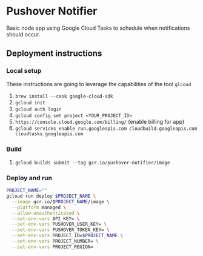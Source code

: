 # Pushover Notifier
Basic node app using Google Cloud Tasks to schedule when notifications should occur.

## Deployment instructions
### Local setup
These instructions are going to leverage the capabilities of the tool `glcoud`

1. `brew install --cask google-cloud-sdk`
2. `gcloud init`
3. `gcloud auth login`
4. `gcloud config set project <YOUR_PROJECT_ID>`
5. `https://console.cloud.google.com/billing/` (enable billing for app)
6. `gcloud services enable run.googleapis.com cloudbuild.googleapis.com cloudtasks.googleapis.com`

### Build
1. `gcloud builds submit --tag gcr.io/pushover-notifier/image`

### Deploy and run
```sh
PROJECT_NAME=""
gcloud run deploy $PROJECT_NAME \
  --image gcr.io/$PROJECT_NAME/image \
  --platform managed \
  --allow-unauthenticated \
  --set-env-vars API_KEY= \
  --set-env-vars PUSHOVER_USER_KEY= \
  --set-env-vars PUSHOVER_TOKEN_KEY= \
  --set-env-vars PROJECT_ID=$PROJECT_NAME \
  --set-env-vars PROJECT_NUMBER= \
  --set-env-vars PROJECT_REGION=
```
